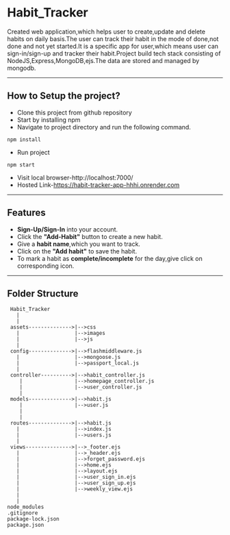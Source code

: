 # Habit_Tracker
Created web application,which helps user to create,update and delete habits on daily basis.The user can track their
habit in the mode of done,not done and not yet started.It is a specific app for user,which means user can sign-in/sign-up 
and tracker their habit.Project build tech stack consisting of NodeJS,Express,MongoDB,ejs.The data are stored and managed 
by mongodb.
_______________________________________________________________________________________________________________________
## **How to Setup the project?**
* Clone this project from github repository
* Start by installing npm
* Navigate to project directory and run the following command.
````
npm install
````
* Run project
````
npm start
````

* Visit local browser-http://localhost:7000/
* Hosted Link-https://habit-tracker-app-hhhi.onrender.com
________________________________________________________________________________________________________________________
## **Features**
* **Sign-Up/Sign-In** into your account.
* Click the **"Add-Habit"** button to create a new habit.
* Give a **habit name**,which you want to track.
* Click on the **"Add habit"** to save the habit.
* To mark a habit as **complete/incomplete** for the day,give click on corresponding icon.
________________________________________________________________________________________________________________________
## **Folder Structure**
````
 Habit_Tracker
   |
   |                      
 assets-------------->|-->css
   |                  |-->images
   |                  |-->js
   |
 config-------------->|-->flashmiddleware.js
   |                  |-->mongoose.js
   |                  |-->passport_local.js 
   |
 controller---------->|-->habit_controller.js
    |                 |-->homepage_controller.js
    |                 |-->user_controller.js 
    |
 models-------------->|-->habit.js
    |                 |-->user.js
    |
    |
 routes-------------->|-->habit.js
   |                  |-->index.js
   |                  |-->users.js
   |
 views--------------->|-->_footer.ejs
   |                  |-->_header.ejs
   |                  |-->forget_password.ejs
   |                  |-->home.ejs
   |                  |-->layout.ejs
   |                  |-->user_sign_in.ejs
   |                  |-->user_sign_up.ejs
   |                  |-->weekly_view.ejs
   |
   |
node_modules
.gitignore
package-lock.json
package.json
````

















